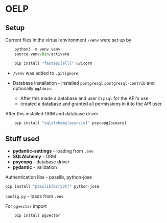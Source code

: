 # OELP

## Setup

Current files in the virtual environment `/venv` were set up by 
```py
    python3 -m venv venv
    source venv/bin/activate

    pip install "fastapi[all]" uvicorn
```

* `/venv` was added to `.gitignore`.

* Database installation - installed `postgresql` `postgresql-contrib` and optionally `pgAdmin`.  
    - After this made a database and user  in `psql` for the API's use.
    - created a database and granted all permissions in it to the API user.

After this installed ORM and database driver
```py
    pip install "sqlalchemy[asyncio]" psycopg[binary]
```


## Stuff used

- **pydantic-settings** - loading from `.env`
- **SQLAlchemy** - ORM
- **psycopg** - database driver
- **pydantic** - validation

Authentication libs - passlib, python-jose  
```py
pip install "passlib[bcrypt]" python-jose
```

`config.py` - loads from `.env`

For `pgvector` import
```py
    pip install pgvector
```